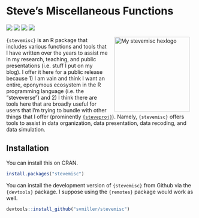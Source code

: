 
# Steve’s Miscellaneous Functions

[![](https://www.r-pkg.org/badges/version/stevemisc?color=green)](https://cran.r-project.org/package=stevemisc)
[![](http://cranlogs.r-pkg.org/badges/grand-total/stevemisc?color=green)](https://cran.r-project.org/package=stevemisc)
[![](http://cranlogs.r-pkg.org/badges/last-month/stevemisc?color=green)](https://cran.r-project.org/package=stevemisc)
[![](http://cranlogs.r-pkg.org/badges/last-week/stevemisc?color=green)](https://cran.r-project.org/package=stevemisc)

<img src="http://svmiller.com/images/stevemisc-hexlogo.png" alt="My stevemisc hexlogo" align="right" width="200" style="padding: 0 15px; float: right;"/>

`{stevemisc}` is an R package that includes various functions and tools
that I have written over the years to assist me in my research,
teaching, and public presentations (i.e. stuff I put on my blog). I
offer it here for a public release because 1) I am vain and think I want
an entire, eponymous ecosystem in the R programming language (i.e. the
“steveverse”) and 2) I think there are tools here that are broadly
useful for users that I’m trying to bundle with other things that I
offer (prominently
[`{steveproj}`](https://github.com/svmiller/steveproj)). Namely,
`{stevemisc}` offers tools to assist in data organization, data
presentation, data recoding, and data simulation.

## Installation

You can install this on CRAN.

``` r
install.packages("stevemisc")
```

You can install the development version of `{stevemisc}` from Github via
the `{devtools}` package. I suppose using the `{remotes}` package would
work as well.

``` r
devtools::install_github("svmiller/stevemisc")
```
